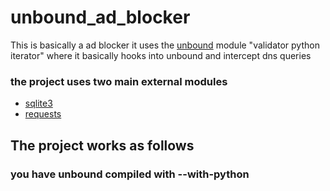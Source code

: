 # unbound_ad_blocker
This is basically a ad blocker it uses the [unbound](https://github.com/NLnetLabs/unbound) module "validator python iterator" where it basically hooks into unbound and intercept dns queries

### the project uses two main external modules
* [sqlite3](https://github.com/sqlite/sqlite)
* [requests](https://github.com/psf/requests)

## The project works as follows
### you have unbound compiled with --with-python
